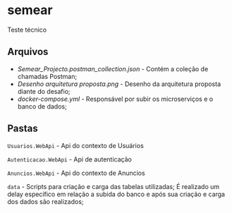 # semear
Teste técnico

## Arquivos

* *Semear_Projecto.postman_collection.json* - Contém a coleção de chamadas Postman;
* *Desenho arquitetura proposta.png* - Desenho da arquitetura proposta diante do desafio;
* *docker-compose.yml* - Responsável por subir os microserviços e o banco de dados; 


## Pastas
`Usuarios.WebApi` - Api do contexto de Usuários

`Autenticacao.WebApi` - Api de autenticação

`Anuncios.WebApi` - Api do contexto de Anuncios

`data` - Scripts para criação e carga das tabelas utilizadas; É realizado um delay específico em relação a subida do banco e após sua criação e carga dos dados são realizados;

